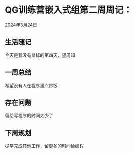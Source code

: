 # QG训练营嵌入式组第二周周记：
2024年3月24日

## 生活随记

今天是我没有鼠标的第四天，望周知

## 一周总结

希望没有人在程序里点炒饭

## 存在问题

留给写程序的时间太少了

## 下周规划

尽早完成其他工作，留更多的时间给编程

